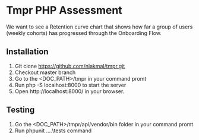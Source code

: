 # Tmpr PHP Assessment
We want to see a Retention curve chart that shows how far a group of users (weekly cohorts) has progressed through the Onboarding Flow.

## Installation

1. Git clone https://github.com/nlakmal/tmpr.git
2. Checkout master branch
3. Go to the <DOC_PATH>/tmpr in your command promt 
4. Run php -S localhost:8000 to start the server
5. Open http://localhost:8000/ in your browser.

## Testing

1. Go the <DOC_PATH>/tmpr/api/vendor/bin folder in your command promt
2. Run phpunit  ..\..\tests command

